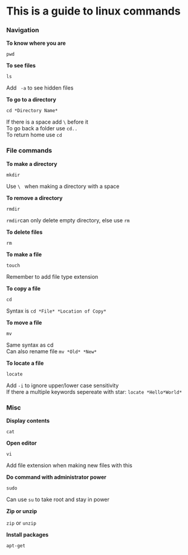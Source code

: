 # This is a guide to linux commands

### Navigation
**To know where you are**
```
pwd
```

**To see files**
```
ls
```
Add ``` -a``` to see hidden files

**To go to a directory**
```
cd *Directory Name*
```
If there is a space add ```\``` before it  
To go back a folder use ```cd..```  
To return home use ```cd```

### File commands
**To make a directory**
```
mkdir
```
Use ```\ ``` when making a directory with a space

**To remove a directory**
```
rmdir
```
```rmdir```can only delete empty directory, else use ```rm```

**To delete files**
```
rm
```
**To make a file**
```
touch
```
Remember to add file type extension

**To copy a file**
```
cd
```
Syntax is ```cd *File* *Location of Copy*```

**To move a file**
```
mv
```
Same syntax as cd  
Can also rename file ```mv *Old* *New*```

**To locate a file**
```
locate
```
Add ```-i``` to ignore upper/lower case sensitivity  
If there a multiple keywords sepereate with star: ```locate *Hello*World*```

### Misc

**Display contents**
```
cat
```

**Open editor**
```
vi
```
Add file extension when making new files with this

**Do command with administrator power**
```
sudo
```
Can use ```su``` to take root and stay in power

**Zip or unzip**

```zip``` or ```unzip```

**Install packages**

```apt-get```

